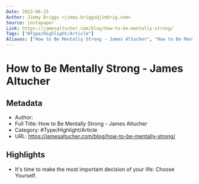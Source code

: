```yaml
---
Date: 2022-06-25
Author: Jimmy Briggs <jimmy.briggs@jimbrig.com>
Source: instapaper
Link: https://jamesaltucher.com/blog/how-to-be-mentally-strong/
Tags: ["#Type/Highlight/Article"]
Aliases: ["How to Be Mentally Strong - James Altucher", "How to Be Mentally Strong - James Altucher"]
---
```

# How to Be Mentally Strong - James Altucher

## Metadata
- Author: 
- Full Title: How to Be Mentally Strong - James Altucher
- Category: #Type/Highlight/Article
- URL: https://jamesaltucher.com/blog/how-to-be-mentally-strong/

## Highlights
- It's time to make the most important decision of your life: Choose Yourself.

